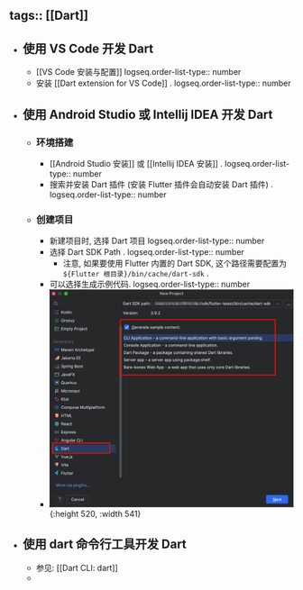 tags:: [[Dart]]
---

- ## 使用 VS Code 开发 Dart
	- [[VS Code 安装与配置]]
	  logseq.order-list-type:: number
	- 安装 [[Dart extension for VS Code]] .
	  logseq.order-list-type:: number
- ## 使用 Android Studio 或 Intellij IDEA 开发 Dart
	- ### 环境搭建
		- [[Android Studio 安装]] 或 [[Intellij IDEA 安装]] .
		  logseq.order-list-type:: number
		- 搜索并安装 Dart 插件 (安装 Flutter 插件会自动安装 Dart 插件) .
		  logseq.order-list-type:: number
	- ### 创建项目
		- 新建项目时, 选择 Dart 项目
		  logseq.order-list-type:: number
		- 选择 Dart SDK Path .
		  logseq.order-list-type:: number
			- 注意, 如果要使用 Flutter 内置的 Dart SDK, 这个路径需要配置为 `${Flutter 根目录}/bin/cache/dart-sdk` .
		- 可以选择生成示例代码.
		  logseq.order-list-type:: number
		- ![image.png](../assets/image_1761327947240_0.png){:height 520, :width 541}
- ## 使用 dart 命令行工具开发 Dart
	- 参见:  [[Dart CLI: dart]]
	-